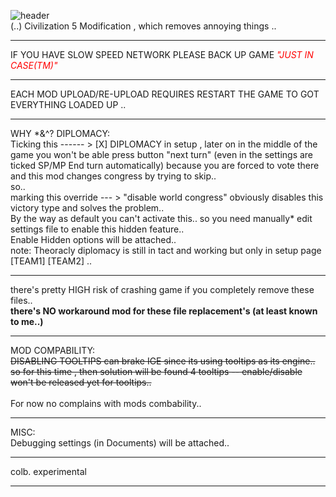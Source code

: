 ![header](https://i.ibb.co/SvBc4GN/header.png)<br>
(..) Civilization 5 Modification , which removes annoying things ..
<hr>
IF YOU HAVE SLOW SPEED NETWORK PLEASE BACK UP GAME <i style="color:Red!important;">"JUST IN CASE(TM)"</i>
<hr>
EACH MOD UPLOAD/RE-UPLOAD REQUIRES RESTART THE GAME TO GOT EVERYTHING LOADED UP ..
<hr>
WHY *&^? DIPLOMACY:<br>
Ticking this ------ > [X] DIPLOMACY in setup , later on in the middle of the game you won't be able press button "next turn"  (even in the settings are ticked SP/MP End turn automatically) because you are forced to vote there and this mod changes congress by trying to skip..<br>
so..<br>
marking this override --- > "disable world congress" obviously disables this victory type and solves the problem.. <br>
By the way as default you can't activate this.. so you need manually* edit settings file to enable this hidden feature..<br>
Enable Hidden options will be attached..<br>
note: Theoracly diplomacy is still in tact and working but only in setup page [TEAM1] [TEAM2] ..
<hr>
there's pretty HIGH risk of crashing game if you completely remove these files..<br>
<b>there's NO workaround mod for these file replacement's (at least known to me..)</b>
<hr>
MOD COMPABILITY:<br>
<strike>DISABLING TOOLTIPS can brake IGE since its using tooltips as its engine..<br>
so for this time , then solution will be found 4 tooltips -- enable/disable won't be released yet for tooltips..</strike><br>
<br>
For now no complains with mods combability..<br>
<hr>
MISC:<br>
Debugging settings (in Documents) will be attached..<br>
<hr>
colb. experimental
<hr>
